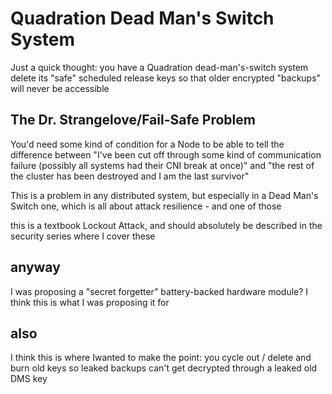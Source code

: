 # Quadration Dead Man's Switch System

Just a quick thought: you have a Quadration dead-man's-switch system delete its "safe" scheduled release keys so that older encrypted "backups" will never be accessible

## The Dr. Strangelove/Fail-Safe Problem

You'd need some kind of condition for a Node to be able to tell the difference between "I've been cut off through some kind of communication failure (possibly all systems had their CNI break at once)" and "the rest of the cluster has been destroyed and I am the last survivor"

This is a problem in any distributed system, but especially in a Dead Man's Switch one, which is all about attack resilience - and one of those

this is a textbook Lockout Attack, and should absolutely be described in the security series where I cover these

## anyway

I was proposing a "secret forgetter" battery-backed hardware module? I think this is what I was proposing it for

## also

I think this is where Iwanted to make the point: you cycle out / delete and burn old keys so leaked backups can't get decrypted through a leaked old DMS key
